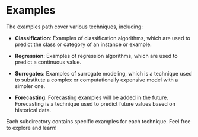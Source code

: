 # Examples

The examples path cover various techniques, including:

- **Classification**: Examples of classification algorithms, which are used to predict the class or category of an instance or example.

- **Regression**: Examples of regression algorithms, which are used to predict a continuous value.

- **Surrogates**: Examples of surrogate modeling, which is a technique used to substitute a complex or computationally expensive model with a simpler one.

- **Forecasting**: Forecasting examples will be added in the future. Forecasting is a technique used to predict future values based on historical data.

Each subdirectory contains specific examples for each technique. Feel free to explore and learn!